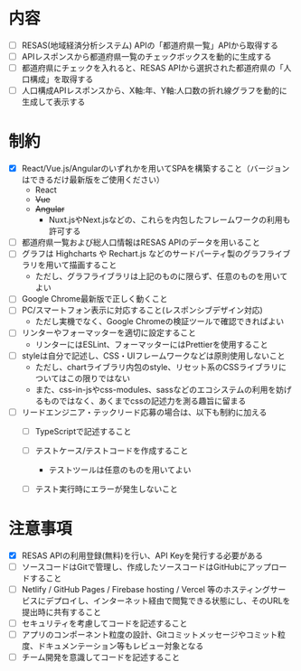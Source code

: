 # 内容

- [ ] RESAS(地域経済分析システム) APIの「都道府県一覧」APIから取得する
- [ ] APIレスポンスから都道府県一覧のチェックボックスを動的に生成する
- [ ] 都道府県にチェックを入れると、RESAS APIから選択された都道府県の「人口構成」を取得する
- [ ] 人口構成APIレスポンスから、X軸:年、Y軸:人口数の折れ線グラフを動的に生成して表示する

# 制約

- [x] React/Vue.js/Angularのいずれかを用いてSPAを構築すること（バージョンはできるだけ最新版をご使用ください）
  - React
  - <s>Vue</s>
  - <s>Angular</s>
    - Nuxt.jsやNext.jsなどの、これらを内包したフレームワークの利用も許可する
- [ ] 都道府県一覧および総人口情報はRESAS APIのデータを用いること
- [ ] グラフは Highcharts や Rechart.js などのサードパーティ製のグラフライブラリを用いて描画すること
  - ただし、グラフライブラリは上記のものに限らず、任意のものを用いてよい
- [ ] Google Chrome最新版で正しく動くこと
- [ ] PC/スマートフォン表示に対応すること(レスポンシブデザイン対応)
  - ただし実機でなく、Google Chromeの検証ツールで確認できればよい
- [ ] リンターやフォーマッターを適切に設定すること
  - リンターにはESLint、フォーマッターにはPrettierを使用すること
- [ ] styleは自分で記述し、CSS・UIフレームワークなどは原則使用しないこと
  - ただし、chartライブラリ内包のstyle、リセット系のCSSライブラリについてはこの限りではない
  - また、css-in-jsやcss-modules、sassなどのエコシステムの利用を妨げるものではなく、あくまでcssの記述力を測る趣旨に留まる
- [ ] リードエンジニア・テックリード応募の場合は、以下も制約に加える
  - [ ] TypeScriptで記述すること
  - [ ] テストケース/テストコードを作成すること
    - テストツールは任意のものを用いてよい
  - [ ] テスト実行時にエラーが発生しないこと


# 注意事項

- [x] RESAS APIの利用登録(無料)を行い、API Keyを発行する必要がある
- [ ] ソースコードはGitで管理し、作成したソースコードはGitHubにアップロードすること
- [ ] Netlify / GitHub Pages / Firebase hosting / Vercel 等のホスティングサービスにデプロイし、インターネット経由で閲覧できる状態にし、そのURLを提出時に共有すること
- [ ] セキュリティを考慮してコードを記述すること
- [ ] アプリのコンポーネント粒度の設計、Gitコミットメッセージやコミット粒度、ドキュメンテーション等もレビュー対象となる
- [ ] チーム開発を意識してコードを記述すること
